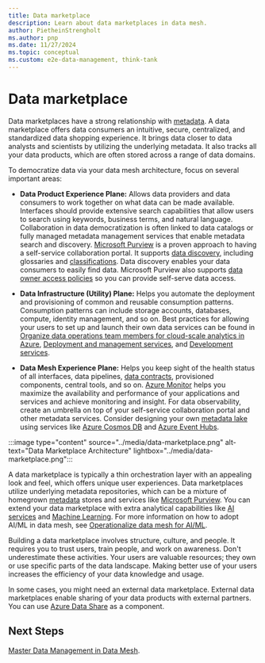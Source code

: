 ```yaml
---
title: Data marketplace
description: Learn about data marketplaces in data mesh.
author: PietheinStrengholt
ms.author: pnp
ms.date: 11/27/2024
ms.topic: conceptual
ms.custom: e2e-data-management, think-tank
---
```

# Data marketplace

Data marketplaces have a strong relationship with [metadata](../govern-metadata-standards.md). A data marketplace offers data consumers an intuitive, secure, centralized, and standardized data shopping experience. It brings data closer to data analysts and scientists by utilizing the underlying metadata. It also tracks all your data products, which are often stored across a range of data domains.

To democratize data via your data mesh architecture, focus on several important areas:

- **Data Product Experience Plane:** Allows data providers and data consumers to work together on what data can be made available. Interfaces should provide extensive search capabilities that allow users to search using keywords, business terms, and natural language. Collaboration in data democratization is often linked to data catalogs or fully managed metadata management services that enable metadata search and discovery. [Microsoft Purview](/azure/purview) is a proven approach to having a self-service collaboration portal. It supports [data discovery](/azure/purview/how-to-browse-catalog), including glossaries and [classifications](/azure/purview/classification-insights). Data discovery enables your data consumers to easily find data. Microsoft Purview also supports [data owner access policies](/azure/purview/how-to-data-owner-policy-authoring-generic) so you can provide self-serve data access.

- **Data Infrastructure (Utility) Plane:** Helps you automate the deployment and provisioning of common and reusable consumption patterns. Consumption patterns can include storage accounts, databases, compute, identity management, and so on. Best practices for allowing your users to set up and launch their own data services can be found in [Organize data operations team members for cloud-scale analytics in Azure](../../data-management/organize.md), [Deployment and management services](/azure/azure-resource-manager/management/overview), and [Development services](/azure/devops).

- **Data Mesh Experience Plane:** Helps you keep sight of the health status of all interfaces, data pipelines, [data contracts](./data-contracts.md), provisioned components, central tools, and so on. [Azure Monitor](/azure/azure-monitor/) helps you maximize the availability and performance of your applications and services and achieve monitoring and insight. For data observability, create an umbrella on top of your self-service collaboration portal and other metadata services. Consider designing your own [metadata lake](../govern-metadata-standards.md) using services like [Azure Cosmos DB](/azure/cosmos-db/) and [Azure Event Hubs](/azure/event-hubs/).

:::image type="content" source="../media/data-marketplace.png" alt-text="Data Marketplace Architecture" lightbox="../media/data-marketplace.png":::

A data marketplace is typically a thin orchestration layer with an appealing look and feel, which offers unique user experiences. Data marketplaces utilize underlying metadata repositories, which can be a mixture of homegrown [metadata](../govern-metadata-standards.md) stores and services like [Microsoft Purview](/azure/purview/). You can extend your data marketplace with extra analytical capabilities like [AI services](/azure/cognitive-services) and [Machine Learning](/azure/machine-learning). For more information on how to adopt AI/ML in data mesh, see [Operationalize data mesh for AI/ML](operationalize-data-mesh-for-ai-ml.md).

Building a data marketplace involves structure, culture, and people. It requires you to trust users, train people, and work on awareness. Don't underestimate these activities. Your users are valuable resources; they own or use specific parts of the data landscape. Making better use of your users increases the efficiency of your data knowledge and usage.

In some cases, you might need an external data marketplace. External data marketplaces enable sharing of your data products with external partners. You can use [Azure Data Share](/azure/data-share) as a component.

## Next Steps

[Master Data Management in Data Mesh](data-mesh-master-data-management.md).